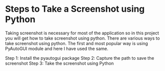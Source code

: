 # Steps to Take a Screenshot using Python

Taking screenshot is necessary for most of the application so in this project you will get how to take screenshot using python.
There are various ways to take screenshot using python. The first and most popular way is using PyAutoGUI module and here I have used the same.

Step 1: Install the pyautogui package
Step 2: Capture the path to save the screenshot
Step 3: Take the screenshot using Python
